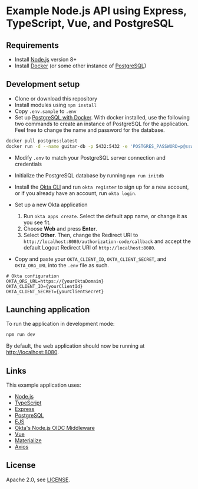 # Example Node.js API using Express, TypeScript, Vue, and PostgreSQL

## Requirements

* Install [Node.js](https://nodejs.org) version 8+
* Install [Docker](https://www.docker.com/) (or some other instance of [PostgreSQL](https://www.postgresql.org/))

## Development setup

* Clone or download this repository
* Install modules using `npm install`
* Copy `.env.sample` to `.env`
* Set up [PostgreSQL with Docker](https://docs.docker.com/samples/library/postgres/). With docker installed, use the following two commands to create an instance of PostgreSQL for the application. Feel free to change the name and password for the database.

```bash
docker pull postgres:latest
docker run -d --name guitar-db -p 5432:5432 -e 'POSTGRES_PASSWORD=p@ssw0rd42' postgres
```

* Modify `.env` to match your PostgreSQL server connection and credentials
* Initialize the PostgreSQL database by running `npm run initdb`
* Install the [Okta CLI](https://cli.okta.com/) and run `okta register` to sign up for a new account, or if you already have an account, run `okta login`.
* Set up a new Okta application

    1. Run `okta apps create`. Select the default app name, or change it as you see fit.
    2. Choose **Web** and press **Enter**.
    3. Select **Other**. Then, change the Redirect URI to `http://localhost:8080/authorization-code/callback` and accept the default Logout Redirect URI of `http://localhost:8080`.

* Copy and paste your `OKTA_CLIENT_ID`, `OKTA_CLIENT_SECRET`, and `OKTA_ORG_URL` into the `.env` file as such.
```
# Okta configuration
OKTA_ORG_URL=https://{yourOktaDomain}
OKTA_CLIENT_ID={yourClientId}
OKTA_CLIENT_SECRET={yourClientSecret}
```

## Launching application

To run the application in development mode:

```bash
npm run dev
```

By default, the web application should now be running at [http://localhost:8080](http://localhost:8080).

## Links

This example application uses: 

* [Node.js](https://nodejs.org)
* [TypeScript](https://www.typescriptlang.org/)
* [Express](https://expressjs.com/)
* [PostgreSQL](https://www.postgresql.org/)
* [EJS](https://github.com/mde/ejs)
* [Okta's Node.js OIDC Middleware](https://www.npmjs.com/package/@okta/oidc-middleware)
* [Vue](https://vuejs.org/)
* [Materialize](https://materializecss.com/)
* [Axios](https://github.com/axios/axios)

## License

Apache 2.0, see [LICENSE](LICENSE).

